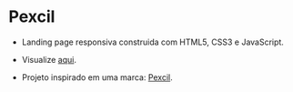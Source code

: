 # Pexcil

- Landing page responsiva construida com HTML5, CSS3 e JavaScript.  

- Visualize [aqui](https://ggsilva10.github.io/Pexcil/src).

- Projeto inspirado em uma marca: [Pexcil](https://pexcil.com/).
